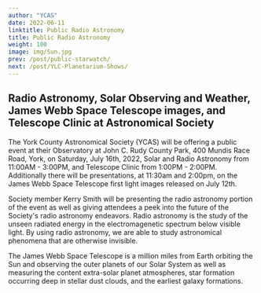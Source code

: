 ```yaml
---
author: "YCAS"
date: 2022-06-11
linktitle: Public Radio Astronomy
title: Public Radio Astronomy
weight: 100
image: img/Sun.jpg
prev: /post/public-starwatch/
next: /post/YLC-Planetarium-Shows/
---
```


## Radio Astronomy, Solar Observing and Weather, James Webb Space Telescope images, and Telescope Clinic at Astronomical Society

The York County Astronomical Society (YCAS) will be offering a public event at their Observatory at John C. Rudy County Park, 400 Mundis Race Road, York, on Saturday, July 16th, 2022, Solar and Radio Astronomy from 11:00AM - 3:00PM, and Telescope Clinic from 1:00PM - 2:00PM. Additionally there will be presentations, at 11:30am and 2:00pm, on the James Webb Space Telescope first light images released on July 12th.

Society member Kerry Smith will be presenting the radio astronomy portion of the event as well as giving attendees a peek into the future of the Society's radio astronomy endeavors. Radio astronomy is the study of the unseen radiated energy in the electromagenetic spectrum below visible light. By using radio astronomy, we are able to study astronomical phenomena that are otherwise invisible.

The James Webb Space Telescope is a million miles from Earth orbiting the Sun and observing the outer planets of our Solar System as well as measuring the content extra-solar planet atmospheres, star formation occurring deep in stellar dust clouds, and the earliest galaxy formations.

